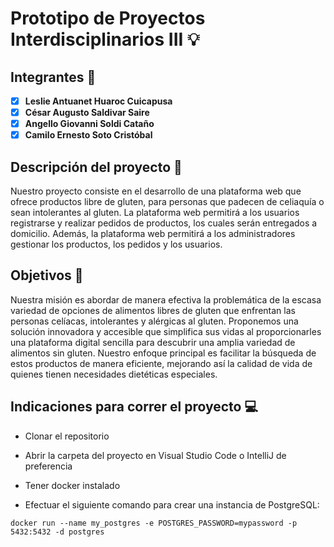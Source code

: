 # Prototipo de Proyectos Interdisciplinarios III :bulb:

## Integrantes :busts_in_silhouette:

- [x] **Leslie Antuanet Huaroc Cuicapusa**
- [x] **César Augusto Saldivar Saire**
- [x] **Angello Giovanni Soldi Cataño**
- [x] **Camilo Ernesto Soto Cristóbal**

## Descripción del proyecto :page_facing_up:

Nuestro proyecto consiste en el desarrollo de una plataforma web que ofrece productos libre de gluten, para personas que padecen de celiaquía o sean intolerantes al gluten. La plataforma web permitirá a los usuarios registrarse y realizar pedidos de productos, los cuales serán entregados a domicilio. Además, la plataforma web permitirá a los administradores gestionar los productos, los pedidos y los usuarios.

## Objetivos :dart:

Nuestra misión es abordar de manera efectiva la problemática de la escasa variedad de opciones de alimentos libres de gluten que enfrentan las personas celíacas, intolerantes y alérgicas al gluten. Proponemos una solución innovadora y accesible que simplifica sus vidas al proporcionarles una plataforma digital sencilla para descubrir una amplia variedad de alimentos sin gluten. Nuestro enfoque principal es facilitar la búsqueda de estos productos de manera eficiente, mejorando así la calidad de vida de quienes tienen necesidades dietéticas especiales.

## Indicaciones para correr el proyecto :computer:

- Clonar el repositorio
- Abrir la carpeta del proyecto en Visual Studio Code o IntelliJ de preferencia
- Tener docker instalado

- Efectuar el siguiente comando para crear una instancia de PostgreSQL:

```shell
docker run --name my_postgres -e POSTGRES_PASSWORD=mypassword -p 5432:5432 -d postgres
```

